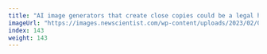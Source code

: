 ```yaml
---
title: "AI image generators that create close copies could be a legal headache"
imageUrl: "https://images.newscientist.com/wp-content/uploads/2023/02/06134248/SEI_143120328.jpg?width=600"
index: 143
weight: 143
---
```

